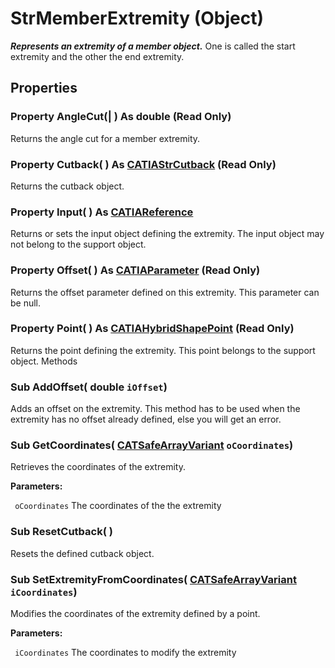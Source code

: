 # StrMemberExtremity (Object)

**_Represents an extremity of a member object._**
One is called the start extremity and the other the end extremity.

## Properties

### Property **AngleCut**(| ) As double (Read Only)

   Returns the angle cut for a member extremity.  
### Property **Cutback**( ) As [CATIAStrCutback](../StructureInterfaces/interface_StrCutback_21398.md) (Read Only)

   Returns the cutback object.  
### Property **Input**( ) As [CATIAReference](../InfInterfaces/interface_Reference_17481.md)

   Returns or sets the input object defining the extremity. The input object may not belong to the support object.  
### Property **Offset**( ) As [CATIAParameter](../KnowledgeInterfaces/interface_Parameter_17963.md) (Read Only)

   Returns the offset parameter defined on this extremity. This parameter can be null.  
### Property **Point**( ) As [CATIAHybridShapePoint](../GSMInterfaces/interface_Point_5884.md) (Read Only)

   Returns the point defining the extremity. This point belongs to the support object.  Methods

### Sub **AddOffset**( double  `iOffset`)

   Adds an offset on the extremity. This method has to be used when the extremity has no offset already defined, else you will get an error.  
### Sub **GetCoordinates**( [CATSafeArrayVariant](../System/typedef_CATSafeArrayVariant_73843.md)  `oCoordinates`)

   Retrieves the coordinates of the extremity.

**Parameters:**

` oCoordinates`      The coordinates of the the extremity

### Sub **ResetCutback**( )

   Resets the defined cutback object.  
### Sub **SetExtremityFromCoordinates**( [CATSafeArrayVariant](../System/typedef_CATSafeArrayVariant_73843.md)  `iCoordinates`)

   Modifies the coordinates of the extremity defined by a point.

**Parameters:**

` iCoordinates`      The coordinates to modify the extremity